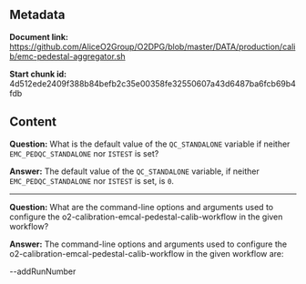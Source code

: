 ## Metadata

**Document link:** https://github.com/AliceO2Group/O2DPG/blob/master/DATA/production/calib/emc-pedestal-aggregator.sh

**Start chunk id:** 4d512ede2409f388b84befb2c35e00358fe32550607a43d6487ba6fcb69b4fdb

## Content

**Question:** What is the default value of the `QC_STANDALONE` variable if neither `EMC_PEDQC_STANDALONE` nor `ISTEST` is set?

**Answer:** The default value of the `QC_STANDALONE` variable, if neither `EMC_PEDQC_STANDALONE` nor `ISTEST` is set, is `0`.

---

**Question:** What are the command-line options and arguments used to configure the o2-calibration-emcal-pedestal-calib-workflow in the given workflow?

**Answer:** The command-line options and arguments used to configure the o2-calibration-emcal-pedestal-calib-workflow in the given workflow are:

--addRunNumber